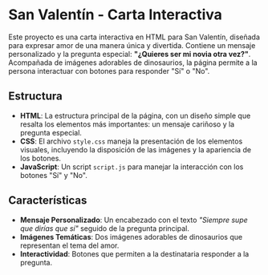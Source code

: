 # San Valentín - Carta Interactiva

Este proyecto es una carta interactiva en HTML para San Valentín, diseñada para expresar amor de una manera única y divertida. Contiene un mensaje personalizado y la pregunta especial: **"¿Quieres ser mi novia otra vez?"**. Acompañada de imágenes adorables de dinosaurios, la página permite a la persona interactuar con botones para responder "Sí" o "No".

## Estructura

- **HTML**: La estructura principal de la página, con un diseño simple que resalta los elementos más importantes: un mensaje cariñoso y la pregunta especial.
- **CSS**: El archivo `style.css` maneja la presentación de los elementos visuales, incluyendo la disposición de las imágenes y la apariencia de los botones.
- **JavaScript**: Un script `script.js` para manejar la interacción con los botones "Sí" y "No".
  
## Características

- **Mensaje Personalizado**: Un encabezado con el texto _"Siempre supe que dirías que sí"_ seguido de la pregunta principal.
- **Imágenes Temáticas**: Dos imágenes adorables de dinosaurios que representan el tema del amor.
- **Interactividad**: Botones que permiten a la destinataria responder a la pregunta.


